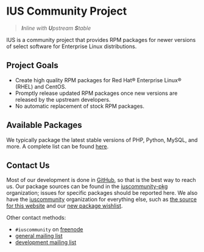 # IUS Community Project

> _**I**nline with **U**pstream **S**table_

IUS is a community project that provides RPM packages for newer versions of
select software for Enterprise Linux distributions.

## Project Goals

* Create high quality RPM packages for Red Hat&reg; Enterprise Linux&reg; (RHEL) and
  CentOS.
* Promptly release updated RPM packages once new versions are released by the
  upstream developers.
* No automatic replacement of stock RPM packages.

## Available Packages

We typically package the latest stable versions of PHP, Python, MySQL, and
more.  A complete list can be found [here][1].

## Contact Us

Most of our development is done in [GitHub][2], so that is the best way to
reach us.  Our package sources can be found in the [iuscommunity-pkg][3]
organization; issues for specific packages should be reported here.  We also
have the [iuscommunity][4] organization for everything else, such as [the
source for this website][5] and our [new package wishlist][6].

Other contact methods:

* `#iuscommunity` on [freenode][7]
* [general mailing list][8]
* [development mailing list][9]

[1]: Packages.md
[2]: https://github.com
[3]: https://github.com/iuscommunity-pkg
[4]: https://github.com/iuscommunity
[5]: https://github.com/iuscommunity/ius.io
[6]: https://github.com/iuscommunity/wishlist
[7]: https://freenode.net
[8]: https://launchpad.net/~ius-community
[9]: https://launchpad.net/~ius-coredev
